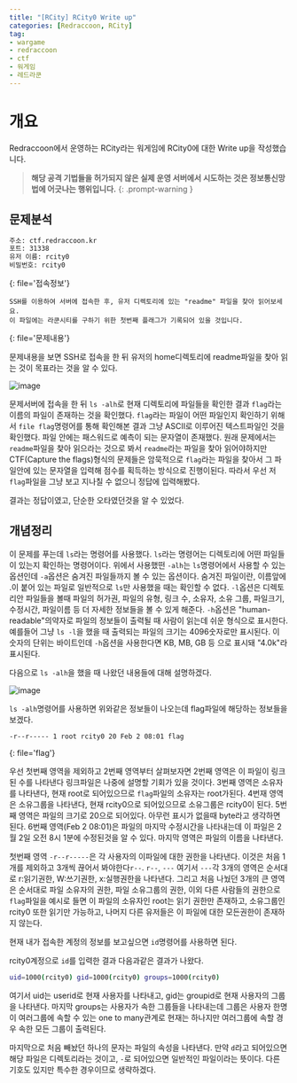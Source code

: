 ```yaml
---
title: "[RCity] RCity0 Write up"
categories: [Redraccoon, RCity]
tag:
- wargame
- redraccoon
- ctf
- 워게임
- 레드라쿤
---
```


# 개요
Redraccoon에서 운영하는 RCity라는 워게임에 RCity0에 대한 Write up을 작성했습니다.


> **해당 공격 기법들을 허가되지 않은 실제 운영 서버에서 시도하는 것은 정보통신망법에 어긋나는 행위입니다.**
{: .prompt-warning }


## 문제분석
```bash
주소: ctf.redraccoon.kr
포트: 31338
유저 이름: rcity0
비밀번호: rcity0
```
{: file='접속정보'}


```
SSH를 이용하여 서버에 접속한 후, 유저 디렉토리에 있는 "readme" 파일을 찾아 읽어보세요.
이 파일에는 라쿤시티를 구하기 위한 첫번째 플래그가 기록되어 있을 것입니다.
```
{: file='문제내용'}

문제내용을 보면 SSH로 접속을 한 뒤 유저의 home디렉토리에 readme파일을 찾아 읽는 것이 목표라는 것을 알 수 있다.

![image](https://Jimin0605.github.io/assets/img/Redraccoon/RCity/4.png)

문제서버에 접속을 한 뒤 `ls -alh`로 현재 디렉토리에 파일들을 확인한 결과 `flag`라는 이름의 파일이 존재하는 것을 확인했다. `flag`라는 파일이 어떤 파일인지 확인하기 위해서 `file flag`명령어를 통해 확인해본 결과 그냥 ASCII로 이루어진 텍스트파일인 것을 확인했다. 파일 안에는 패스워드로 예측이 되는 문자열이 존재했다. 원래 문제에서는 `readme`파일을 찾아 읽으라는 것으로 봐서 `readme`라는 파일을 찾아 읽어야하지만 CTF(Capture the flags)형식의 문제들은 암묵적으로 `flag`라는 파일을 찾아서 그 파일안에 있는 문자열을 입력해 점수를 획득하는 방식으로 진행이된다. 따라서 우선 저 `flag`파일을 그냥 보고 지나칠 수 없으니 정답에 입력해봤다.

결과는 정답이였고, 단순한 오타였던것을 알 수 있었다.


## 개념정리
이 문제를 푸는데 `ls`라는 명령어를 사용했다. `ls`라는 명령어는 디렉토리에 어떤 파일들이 있는지 확인하는 명령어이다. 위에서 사용했떤 `-alh`는 `ls`명령어에서 사용할 수 있는 옵션인데 `-a`옵션은 숨겨진 파일들까지 볼 수 있는 옵션이다. 숨겨진 파일이란, 이름앞에 .이 붙어 있는 파일로 일반적으로 `ls`만 사용했을 때는 확인할 수 없다. `-l`옵션은 디렉토리안 파일들을 볼때 파일의 허가권, 파일의 유형, 링크 수, 소유자, 소유 그룹, 파일크기, 수정시간, 파일이름 등 더 자세한 정보들을 볼 수 있게 해준다. `-h`옵션은 "human-readable"의약자로 파일의 정보들이 출력될 때 사람이 읽는데 쉬운 형식으로 표시한다. 예를들어 그냥 `ls -l`을 했을 때 출력되는 파일의 크기는 4096숫자로만 표시된다. 이 숫자의 단위는 바이트인데 `-h`옵션을 사용한다면 KB, MB, GB 등 으로 표시돼 "4.0k"라 표시된다.


다음으로 `ls -alh`을 했을 때 나왔던 내용들에 대해 설명하겠다.

![image](https://Jimin0605.github.io/assets/img/Redraccoon/RCity/4.png)

`ls -alh`명령어를 사용하면 위와같은 정보들이 나오는데 flag파일에 해당하는 정보들을 보겠다.

```
-r--r----- 1 root rcity0 20 Feb 2 08:01 flag
```
{: file='flag'}

우선 첫번째 영역을 제외하고 2번째 영역부터 살펴보자면 2번째 영역은 이 파일이 링크된 수를 나타낸다 링크파일은 나중에 설명할 기회가 있을 것이다. 3번째 영역은 소유자를 나타낸다, 현재 root로 되어있으므로 `flag`파일의 소유자는 root가된다. 4번재 영역은 소유그룹을 나타낸다, 현재 rcity0으로 되어있으므로 소유그룹은 rcity0이 된다. 5번째 영역은 파일의 크기로 20으로 되어있다. 아무런 표시가 없을때 byte라고 생각하면 된다. 6번째 영역(Feb 2 08:01)은 파일의 마지막 수정시간을 나타내는데 이 파일은 2월 2일 오전 8시 1분에 수정된것을 알 수 있다. 마지막 영역은 파일의 이름을 나타낸다.
 
첫번째 영역 `-r--r-----`은 각 사용자의 이파일에 대한 권한을 나타낸다. 이것은 처음 1개를 제외하고 3개씩 끊어서 봐야한다`r--`. `r--`, `---` 여기서 `---`각 3개의 영역은 순서대로 r:읽기권한, W:쓰기권한, x:실행권한을 나타낸다. 그리고 처음 나눴던 3개의 큰 영역은 순서대로 파일 소유자의 권한, 파일 소유그룹의 권한, 이외 다른 사람들의 권한으로 `flag`파일을 예시로 들면 이 파일의 소유자인 root는 읽기 권한만 존재하고, 소유그룹인 rcity0 또한 읽기만 가능하고, 나머지 다른 유저들은 이 파일에 대한 모든권한이 존재하지 않는다.

현재 내가 접속한 계정의 정보를 보고싶으면 `id`명령어를 사용하면 된다.

rcity0계정으로 `id`를 입력한 결과 다음과같은 결과가 나왔다.

```bash
uid=1000(rcity0) gid=1000(rcity0) groups=1000(rcity0)
```

여기서 uid는 userid로 현재 사용자를 나타내고, gid는 groupid로 현재 사용자의 그룹을 나타낸다. 마지막 groups는 사용자가 속한 그룹들을 나타내는데 그룹은 사용자 한명이 여러그룹에 속할 수 있는 one to many관계로 현재는 하나지만 여러그룹에 속할 경우 속한 모든 그룹이 출력된다.

마지막으로 처음 빼놨던 하나의 문자는 파일의 속성을 나타낸다. 만약 `d`라고 되어있으면 해당 파일은 디렉토리라는 것이고, `-`로 되어있으면 일반적인 파일이라는 뜻이다. 다른 기호도 있지만 특수한 경우이므로 생략하겠다.